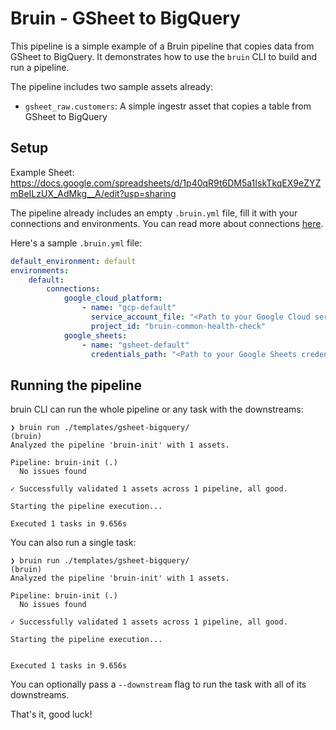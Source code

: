 # Bruin - GSheet to BigQuery

This pipeline is a simple example of a Bruin pipeline that copies data from GSheet to BigQuery. It demonstrates how to use the `bruin` CLI to build and run a pipeline.

The pipeline includes two sample assets already:
- `gsheet_raw.customers`: A simple ingestr asset that copies a table from GSheet to BigQuery

## Setup

Example Sheet: https://docs.google.com/spreadsheets/d/1p40qR9t6DM5a1IskTkqEX9eZYZmBeILzUX_AdMkg__A/edit?usp=sharing

The pipeline already includes an empty `.bruin.yml` file, fill it with your connections and environments. You can read more about connections [here](https://bruin-data.github.io/bruin/ingestion/google_sheets.html).

Here's a sample `.bruin.yml` file:

```yaml
default_environment: default
environments:
    default:
        connections:
            google_cloud_platform:
                - name: "gcp-default"
                  service_account_file: "<Path to your Google Cloud service account JSON file>"
                  project_id: "bruin-common-health-check"
            google_sheets:
                - name: "gsheet-default"
                  credentials_path: "<Path to your Google Sheets credentials JSON file>"
```

## Running the pipeline

bruin CLI can run the whole pipeline or any task with the downstreams:

```shell
❯ bruin run ./templates/gsheet-bigquery/                                                       (bruin) 
Analyzed the pipeline 'bruin-init' with 1 assets.

Pipeline: bruin-init (.)
  No issues found

✓ Successfully validated 1 assets across 1 pipeline, all good.

Starting the pipeline execution...

Executed 1 tasks in 9.656s
```

You can also run a single task:
```shell
❯ bruin run ./templates/gsheet-bigquery/                                                     (bruin) 
Analyzed the pipeline 'bruin-init' with 1 assets.

Pipeline: bruin-init (.)
  No issues found

✓ Successfully validated 1 assets across 1 pipeline, all good.

Starting the pipeline execution...


Executed 1 tasks in 9.656s
```

You can optionally pass a `--downstream` flag to run the task with all of its downstreams.

That's it, good luck!